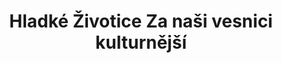 ---
id: 11d05340-8d15-4b75-b4ab-d7fc89b40990
title: Hladké Životice Za naši vesnici kulturnější
price: 20000
year: 2014
description: Projekt přispívá svým kouskem do již rozběhnutých aktivit obce Hladké Životice vedoucích k oživení místního kulturního života, v tomto případě konkrétně skrze založení ochotnického divadelního spolku. Nadační příspěvek napomůže k nákupu nezbytné nové opony do zrekonstruovaného kulturního sálu.
kouskovani: false
locationName: undefined
position:
  lng: 17.9545833125016
  lat: 49.68473823841318
---